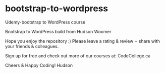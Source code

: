 # bootstrap-to-wordpress
Udemy-bootstrap to WordPress course

Bootstrap to WordPress build from Hudson Woomer

Hope you enjoy the repository :) Please leave a rating & review + share with your friends & colleagues.

Sign up for free and check out more of our courses at: CodeCollege.ca

Cheers & Happy Coding!
Hudson

